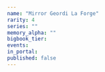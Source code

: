 ```yaml
---
name: "Mirror Geordi La Forge"
rarity: 4
series: ""
memory_alpha: ""
bigbook_tier:
events:
in_portal:
published: false
---
```

